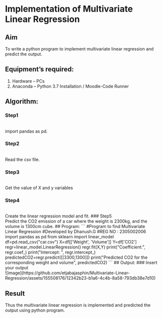 # Implementation of Multivariate Linear Regression
## Aim
To write a python program to implement multivariate linear regression and predict the output.
## Equipment’s required:
1.	Hardware – PCs
2.	Anaconda – Python 3.7 Installation / Moodle-Code Runner
## Algorithm:
### Step1
<br>
import pandas as pd.

### Step2
<br>
Read the csv file.

### Step3
<br>
Get the value of X and y variables

### Step4
<br>
Create the linear regression model and fit.
### Step5
<br>
Predict the CO2 emission of a car where the weight is 2300kg, and the volume is 1300cm cube.
## Program:
```
#Program to find Multivariate Linear Regression
#Developed by Dhanush.G
#REG NO : 2305002006
import pandas as pd
from sklearn import linear_model
df=pd.read_csv("car.csv")
X=df[['Weight', 'Volume']]
Y=df['CO2']
regr=linear_model.LinearRegression()
regr.fit(X,Y)
print("Coefficient:", regr.coef_)
print("Intercept: ", regr.intercept_)
predictedCO2=regr.predict([[3300,1300]])
print("Predicted CO2 for the corresponding weight and volume", predictedCO2)
```
## Output:
### Insert your output
<br>
![image](https://github.com/etjabajasphin/Multivariate-Linear-Regression/assets/155508176/12342b23-b1a6-4c4b-8a58-793db38e7d10)

## Result
Thus the multivariate linear regression is implemented and predicted the output using python program.
